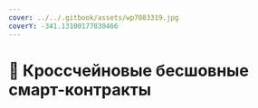 ```yaml
---
cover: ../../.gitbook/assets/wp7083319.jpg
coverY: -341.13100177830466
---
```


# 🤞 Кроссчейновые бесшовные смарт-контракты

